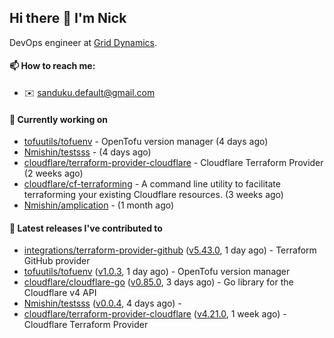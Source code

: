 ## Hi there 👋 I'm Nick

DevOps engineer at [Grid Dynamics](https://www.griddynamics.com/).

#### 📫 How to reach me:

- ✉️ sanduku.default@gmail.com

#### 👷 Currently working on


- [tofuutils/tofuenv](https://github.com/tofuutils/tofuenv) - OpenTofu version manager (4 days ago)
- [Nmishin/testsss](https://github.com/Nmishin/testsss) -  (4 days ago)
- [cloudflare/terraform-provider-cloudflare](https://github.com/cloudflare/terraform-provider-cloudflare) - Cloudflare Terraform Provider (2 weeks ago)
- [cloudflare/cf-terraforming](https://github.com/cloudflare/cf-terraforming) - A command line utility to facilitate terraforming your existing Cloudflare resources. (3 weeks ago)
- [Nmishin/amplication](https://github.com/Nmishin/amplication) -  (1 month ago)

#### 🔭 Latest releases I've contributed to

- [integrations/terraform-provider-github](https://github.com/integrations/terraform-provider-github) ([v5.43.0](https://github.com/integrations/terraform-provider-github/releases/tag/v5.43.0), 1 day ago) - Terraform GitHub provider
- [tofuutils/tofuenv](https://github.com/tofuutils/tofuenv) ([v1.0.3](https://github.com/tofuutils/tofuenv/releases/tag/v1.0.3), 1 day ago) - OpenTofu version manager
- [cloudflare/cloudflare-go](https://github.com/cloudflare/cloudflare-go) ([v0.85.0](https://github.com/cloudflare/cloudflare-go/releases/tag/v0.85.0), 3 days ago) - Go library for the Cloudflare v4 API
- [Nmishin/testsss](https://github.com/Nmishin/testsss) ([v0.0.4](https://github.com/Nmishin/testsss/releases/tag/v0.0.4), 4 days ago) - 
- [cloudflare/terraform-provider-cloudflare](https://github.com/cloudflare/terraform-provider-cloudflare) ([v4.21.0](https://github.com/cloudflare/terraform-provider-cloudflare/releases/tag/v4.21.0), 1 week ago) - Cloudflare Terraform Provider
